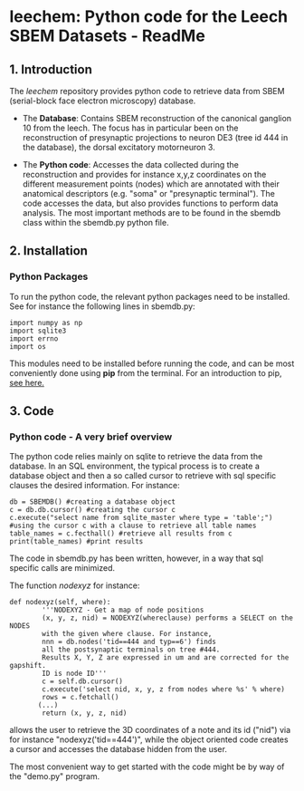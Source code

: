 # leechem: Python code for the Leech SBEM Datasets - ReadMe

## 1. Introduction
The *leechem* repository provides python code to retrieve data from SBEM (serial-block face electron microscopy) database.  

- The **Database**: Contains SBEM reconstruction of the canonical ganglion 10 from the leech. The focus has in particular been on the reconstruction of presynaptic projections to neuron DE3 (tree id 444 in the database), the dorsal excitatory motorneuron 3.

- The **Python code**: Accesses the data collected during the reconstruction and provides for instance x,y,z coordinates on the different measurement points (nodes) which are annotated with their anatomical descriptors (e.g. "soma" or "presynaptic terminal"). The code accesses the data, but also provides functions to perform data analysis. The most important methods are to be found in the sbemdb class within the sbemdb.py python file.

## 2. Installation

### Python Packages

To run the python code, the relevant python packages need to be installed. See for instance the following lines in sbemdb.py:

```
import numpy as np
import sqlite3
import errno
import os
```
This modules need to be installed before running the code, and can be most conveniently done using **pip** from the terminal.
For an introduction to pip, [see here.](https://pip.pypa.io/en/stable/installing/)

## 3. Code

### Python code - A very brief overview

The python code relies mainly on sqlite to retrieve the data from the database. In an SQL environment, the typical process is
to create a database object and then a so called cursor to retrieve with sql specific clauses the desired information.
For instance:

```
db = SBEMDB() #creating a database object
c = db.db.cursor() #creating the cursor c
c.execute("select name from sqlite_master where type = 'table';") #using the cursor c with a clause to retrieve all table names
table_names = c.fecthall() #retrieve all results from c
print(table_names) #print results
```
The code in sbemdb.py has been written, however, in a way that sql specific calls are minimized. 

The function *nodexyz* for instance:

```
def nodexyz(self, where):
        '''NODEXYZ - Get a map of node positions
        (x, y, z, nid) = NODEXYZ(whereclause) performs a SELECT on the NODES 
        with the given where clause. For instance,
        nnn = db.nodes('tid==444 and typ==6') finds
        all the postsynaptic terminals on tree #444.
        Results X, Y, Z are expressed in um and are corrected for the gapshift.
        ID is node ID'''
        c = self.db.cursor()
        c.execute('select nid, x, y, z from nodes where %s' % where)
        rows = c.fetchall()
       (...)
        return (x, y, z, nid)
```

allows the user to retrieve the 3D coordinates of a note and its id ("nid") via for instance "nodexyz('tid==444')", while
the object oriented code creates a cursor and accesses the database hidden from the user.

The most convenient way to get started with the code might be by way of the "demo.py" program.



